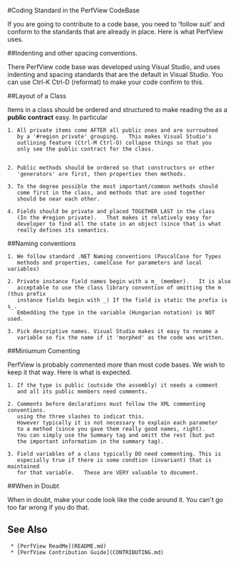#Coding Standard in the PerfView CodeBase


If you are going to contribute to a code base, you need to 'follow suit'
and conform to the standards that are already in place.   Here is what
PerfView uses.

##Indenting and other spacing conventions. 

There PerfView code base was developed using Visual Studio, and uses
indenting and spacing standards that are the default in Visual Studio.
You can use Ctrl-K Ctrl-D (reformat) to make your code confirm to 
this.   

##Layout of a Class

Items in a class should be ordered and structured to make reading the
as a **public contract** easy.   In particular

    1. All private items come AFTER all public ones and are surroudned
       by a '#region private' grouping.   This makes Visual Studio's 
       outlining feature (Ctrl-M Ctrl-O) collapse things so that you 
       only see the public contract for the class.  


    2. Public methods should be ordered so that constructors or other
       'generators' are first, then properties then methods. 

    3. To the degree possible the most important/common methods should
       come first in the class, and methods that are used together 
       should be near each other.   

    4. Fields should be private and placed TOGETHER LAST in the class 
       (In the #region private).   That makes it relatively easy for 
       developer to find all the state in an object (since that is what
       really defines its semantics.  
       
##Naming conventions

    1. We follow standard .NET Naming conventions (PascalCase for Types
       methods and properties, camelCase for parameters and local variables)

    2. Private instance field names begin with a m_ (member).   It is also 
       acceptable to use the class library convention of omitting the m (thus prefix
       instance fields begin with _) If the field is static the prefix is s_.   
       Embedding the type in the variable (Hungarian notation) is NOT used.

    3. Pick descriptive names. Visual Studio makes it easy to rename a 
       variable so fix the name if it 'morphed' as the code was written. 

##Miniumum Comenting

PerfView is probably commented more than most code bases.  We wish
to keep it that way.  Here is what is expected.

    1. If the type is public (outside the assembly) it needs a comment
       and all its public members need comments.  

    2. Comments before declarations must follow the XML commenting conventions.
       using the three slashes to indicat this.   
       However typically it is not necessary to explain each parameter
       to a method (since you gave them really good names, right).   
       You can simply use the Summary tag and omitt the rest (but put
       the important information in the summary tag). 

    3. Field variables of a class typically DO need commenting. This is
       especially true if there is some condtion (invariant) that is maintained
       for that variable.   These are VERY valuable to document.   
 
##When in Doubt

When in doubt, make your code look like the code around it.   You can't
go too far wrong if you do that.   

## See Also
     * [PerfView ReadMe](README.md)
     * [PerfView Contribution Guide](CONTRIBUTING.md)
